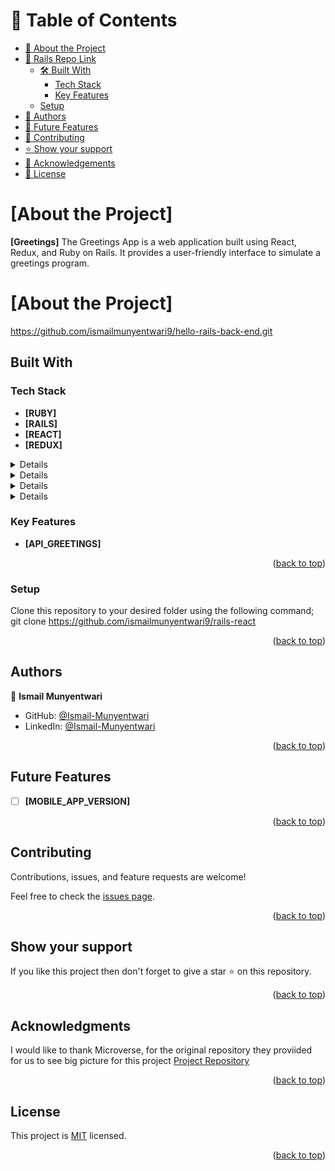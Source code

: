 # 📗 Table of Contents

- [📖 About the Project](#About-the-Project)
- [📖 Rails Repo Link](#Rails-repo-link)
  - [🛠 Built With](#built-with)
    - [Tech Stack](#tech-stack)
    - [Key Features](#key-features)
  - [Setup](#setup)
- [👥 Authors](#Authors)
- [🔭 Future Features](#future-features)
- [🤝 Contributing](#contributing)
- [⭐️ Show your support](#Show-your-support)
- [🙏 Acknowledgements](#Acknowledgments)
- [📝 License](#license)

<!-- PROJECT DESCRIPTION -->

# [About the Project] <a name="Greetings"></a>

**[Greetings]** The Greetings App is a web application built using React, Redux, and Ruby on Rails. It provides a user-friendly interface to simulate a greetings program.

# [About the Project] <a name="Greetings"></a>
 https://github.com/ismailmunyentwari9/hello-rails-back-end.git
##  Built With <a name="RoR&React_Redux"></a>
### Tech Stack <a name="tech-Stack"></a>
- **[RUBY]**
- **[RAILS]**
- **[REACT]**
- **[REDUX]**
<details>
  <ul>
    <li><a href="https://www.ruby-lang.org/en/">RUBY</a></li>
  </ul>
</details>
<details>
  <ul>
    <li><a href="https://rubyonrails.org/">RAILS</a></li>
  </ul>
</details>
<details>
  <ul>
    <li><a href="https://react.dev/">REACT</a></li>
  </ul>
</details>
<details>
  <ul>
    <li><a href="https://redux.js.org/">REDUX</a></li>
  </ul>
</details>
<!-- Features -->

### Key Features <a name="key-features"></a>

- **[API_GREETINGS]**
<p align="right">(<a href="#readme-top">back to top</a>)</p>

### Setup

Clone this repository to your desired folder using the following command; git clone https://github.com/ismailmunyentwari9/rails-react

<p align="right">(<a href="#readme-top">back to top</a>)</p>

<!-- AUTHORS -->

## Authors <a name="authors"></a>

👤 **Ismail Munyentwari**

- GitHub: [@Ismail-Munyentwari](https://github.com/ismailmunyentwari9)
- LinkedIn: [@Ismail-Munyentwari](https://www.linkedin.com/in/munyentwari-ismail-754718191/)

<p align="right">(<a href="#readme-top">back to top</a>)</p>

<!-- FUTURE FEATURES -->

## Future Features <a name="future-features"></a>

- [ ] **[MOBILE_APP_VERSION]**

<p align="right">(<a href="#readme-top">back to top</a>)</p>

<!-- CONTRIBUTING -->

##  Contributing <a name="contributing"></a>

Contributions, issues, and feature requests are welcome!

Feel free to check the [issues page](https://github.com/ismailmunyentwari9/rails-react/issues).

<p align="right">(<a href="#readme-top">back to top</a>)</p>

<!-- SUPPORT -->

## Show your support <a name="support"></a>

If you like this project then don't forget to give a star ⭐ on this repository.

<p align="right">(<a href="#readme-top">back to top</a>)</p>

<!-- ACKNOWLEDGEMENTS -->

## Acknowledgments <a name="acknowledgements"></a>

I would like to thank Microverse, for the original repository they proviided for us to see big picture for this project  [Project Repository](https://github.com/microverseinc/curriculum-rails/blob/main/connect-frontend-frameworks/rails_react_webpack.md)

<p align="right">(<a href="#readme-top">back to top</a>)</p>

<!-- LICENSE -->

## License <a name="license"></a>

This project is [MIT](LICENSE) licensed.

<p align="right">(<a href="#readme-top">back to top</a>)</p>
    
